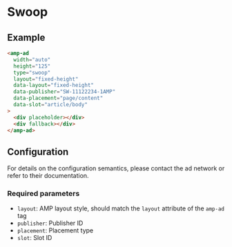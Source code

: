 <!---
Copyright 2017 The AMP HTML Authors. All Rights Reserved.

Licensed under the Apache License, Version 2.0 (the "License");
you may not use this file except in compliance with the License.
You may obtain a copy of the License at

      http://www.apache.org/licenses/LICENSE-2.0

Unless required by applicable law or agreed to in writing, software
distributed under the License is distributed on an "AS-IS" BASIS,
WITHOUT WARRANTIES OR CONDITIONS OF ANY KIND, either express or implied.
See the License for the specific language governing permissions and
limitations under the License.
-->

# Swoop

## Example

```html
<amp-ad
  width="auto"
  height="125"
  type="swoop"
  layout="fixed-height"
  data-layout="fixed-height"
  data-publisher="SW-11122234-1AMP"
  data-placement="page/content"
  data-slot="article/body"
>
  <div placeholder></div>
  <div fallback></div>
</amp-ad>
```

## Configuration

For details on the configuration semantics, please contact the ad network or refer to their documentation.

### Required parameters

- `layout`: AMP layout style, should match the `layout` attribute of the `amp-ad` tag
- `publisher`: Publisher ID
- `placement`: Placement type
- `slot`: Slot ID
